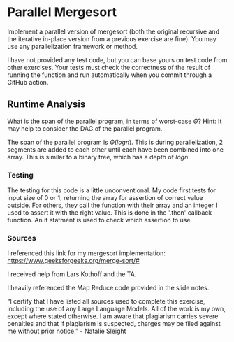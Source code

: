 # Parallel Mergesort

Implement a parallel version of mergesort (both the original recursive and the
iterative in-place version from a previous exercise are fine). You may use any
parallelization framework or method.

I have not provided any test code, but you can base yours on test code from
other exercises. Your tests must check the correctness of the result of running
the function and run automatically when you commit through a GitHub action.

## Runtime Analysis

What is the span of the parallel program, in terms of worst-case $\Theta$? Hint:
It may help to consider the DAG of the parallel program.

The span of the parallel program is $\Theta(logn)$. This is during parallelization, 2 segments are added to each other until each have been combined into one array. This is similar to a binary tree, which has a depth of $logn$. 


### Testing

The testing for this code is a little unconventional. My code first tests for input size of 0 or 1, returning the array for assertion of correct value outside. For others, they call the function with their array and an integer I used to assert it with the right value. This is done in the '.then' callback function. An if statment is used to check which assertion to use.

### Sources

I referenced this link for my mergesort implementation: https://www.geeksforgeeks.org/merge-sort/# 

I received help from Lars Kothoff and the TA.

I heavily referenced the Map Reduce code provided in the slide notes. 

“I certify that I have listed all sources used to complete this exercise, including the use of any Large Language Models. All of the work is my own, except where stated otherwise. I am aware that plagiarism carries severe penalties and that if plagiarism is suspected, charges may be filed against me without prior notice.” - Natalie Sleight
